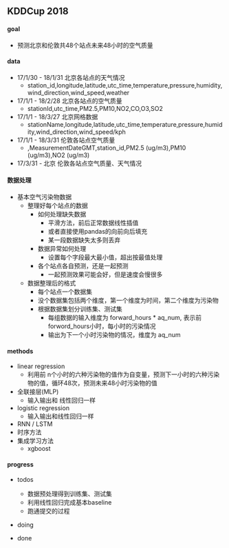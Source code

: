 ## KDDCup 2018

#### goal
* 预测北京和伦敦共48个站点未来48小时的空气质量

#### data
* 17/1/30 - 18/1/31 北京各站点的天气情况
  * station_id,longitude,latitude,utc_time,temperature,pressure,humidity,wind_direction,wind_speed,weather
* 17/1/1 - 18/2/28 北京各站点的空气质量
  * stationId,utc_time,PM2.5,PM10,NO2,CO,O3,SO2
* 17/1/1 - 18/3/27 北京网格数据
  * stationName,longitude,latitude,utc_time,temperature,pressure,humidity,wind_direction,wind_speed/kph
* 17/1/1 - 18/3/31 伦敦各站点空气质量
  * ,MeasurementDateGMT,station_id,PM2.5 (ug/m3),PM10 (ug/m3),NO2 (ug/m3)
* 17/3/31 -  北京 伦敦各站点空气质量、天气情况

#### 数据处理
* 基本空气污染物数据
  * 整理好每个站点的数据
    * 如何处理缺失数据
      * 平滑方法，前后正常数据线性插值
      * 或者直接使用pandas的向前向后填充
      * 某一段数据缺失太多则丢弃
    * 数据异常如何处理
      * 设置每个字段最大最小值，超出按最值处理
    * 各个站点各自预测，还是一起预测
      * 一起预测效果可能会好，但是速度会慢很多
  * 数据整理后的格式
    * 每个站点一个数据集
    * 没个数据集包括两个维度，第一个维度为时间，第二个维度为污染物
    * 根据数据集划分训练集、测试集
      * 每组数据的输入维度为 forward_hours * aq_num, 表示前forword_hours小时，每小时的污染情况
      * 输出为下一个小时污染物的情况，维度为 aq_num
#### methods
* linear regression
  * 利用前 n个小时的六种污染物的值作为自变量，预测下一小时的六种污染物的值，循环48次，预测未来48小时污染物的值
* 全联接层(MLP)
  * 输入输出和 线性回归一样
* logistic regression
  * 输入输出和线性回归一样
* RNN / LSTM
* 时序方法
* 集成学习方法
  * xgboost

#### progress
* todos
  * 数据预处理得到训练集、测试集
  * 利用线性回归完成基本baseline
  * 跑通提交的过程
* doing

* done
